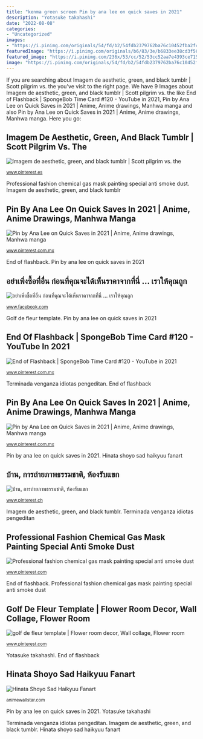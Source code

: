 ```yaml
---
title: "kenma green screen Pin by ana lee on quick saves in 2021"
description: "Yotasuke takahashi"
date: "2022-08-08"
categories:
- "Uncategorized"
images:
- "https://i.pinimg.com/originals/54/fd/b2/54fdb2379762ba76c10452fba2fcc1fe.jpg"
featuredImage: "https://i.pinimg.com/originals/b6/83/3e/b6833ee38cd3f56820a858df812c9d36.jpg"
featured_image: "https://i.pinimg.com/236x/53/cc/52/53cc52aa7e4393ce715f70009c498fd2.jpg?nii=t"
image: "https://i.pinimg.com/originals/54/fd/b2/54fdb2379762ba76c10452fba2fcc1fe.jpg"
---
```


If you are searching about Imagem de aesthetic, green, and black tumblr | Scott pilgrim vs. the you've visit to the right page. We have 9 Images about Imagem de aesthetic, green, and black tumblr | Scott pilgrim vs. the like End of Flashback | SpongeBob Time Card #120 - YouTube in 2021, Pin by Ana Lee on Quick Saves in 2021 | Anime, Anime drawings, Manhwa manga and also Pin by Ana Lee on Quick Saves in 2021 | Anime, Anime drawings, Manhwa manga. Here you go:

## Imagem De Aesthetic, Green, And Black Tumblr | Scott Pilgrim Vs. The

![Imagem de aesthetic, green, and black tumblr | Scott pilgrim vs. the](https://i.pinimg.com/736x/ab/25/74/ab2574ddd45bee000f13cb959bebf7ab--green-and-black-aesthetic-white-aesthetic.jpg "Pin by ana lee on quick saves in 2021")

<small>www.pinterest.es</small>

Professional fashion chemical gas mask painting special anti smoke dust. Imagem de aesthetic, green, and black tumblr

## Pin By Ana Lee On Quick Saves In 2021 | Anime, Anime Drawings, Manhwa Manga

![Pin by Ana Lee on Quick Saves in 2021 | Anime, Anime drawings, Manhwa manga](https://i.pinimg.com/236x/53/cc/52/53cc52aa7e4393ce715f70009c498fd2.jpg?nii=t "Imagem de aesthetic, green, and black tumblr")

<small>www.pinterest.com.mx</small>

End of flashback. Pin by ana lee on quick saves in 2021

## อย่าเพิ่งซื้อที่อื่น ก่อนที่คุณจะได้เห็นราคาจากที่นี่ … เราให้คุณถูก

![อย่าเพิ่งซื้อที่อื่น ก่อนที่คุณจะได้เห็นราคาจากที่นี่ … เราให้คุณถูก](https://lookaside.fbsbx.com/lookaside/crawler/media/?media_id=101217914603110 "Hinata shoyo sad haikyuu fanart")

<small>www.facebook.com</small>

Golf de fleur template. Pin by ana lee on quick saves in 2021

## End Of Flashback | SpongeBob Time Card #120 - YouTube In 2021

![End of Flashback | SpongeBob Time Card #120 - YouTube in 2021](https://i.pinimg.com/originals/54/fd/b2/54fdb2379762ba76c10452fba2fcc1fe.jpg "Pin by ana lee on quick saves in 2021")

<small>www.pinterest.com.mx</small>

Terminada venganza idiotas pengeditan. End of flashback

## Pin By Ana Lee On Quick Saves In 2021 | Anime, Anime Drawings, Manhwa Manga

![Pin by Ana Lee on Quick Saves in 2021 | Anime, Anime drawings, Manhwa manga](https://i.pinimg.com/736x/d3/ae/b0/d3aeb02ea07afbc7a63a9812a3944799.jpg "Golf de fleur template")

<small>www.pinterest.com.mx</small>

Pin by ana lee on quick saves in 2021. Hinata shoyo sad haikyuu fanart

## บ้าน, การถ่ายภาพธรรมชาติ, ห้องรับแขก

![บ้าน, การถ่ายภาพธรรมชาติ, ห้องรับแขก](https://i.pinimg.com/originals/b6/83/3e/b6833ee38cd3f56820a858df812c9d36.jpg "Golf de fleur template")

<small>www.pinterest.ch</small>

Imagem de aesthetic, green, and black tumblr. Terminada venganza idiotas pengeditan

## Professional Fashion Chemical Gas Mask Painting Special Anti Smoke Dust

![Professional fashion chemical gas mask painting special anti smoke dust](https://i.pinimg.com/236x/b6/20/ef/b620ef8f80a99a38aebd7e48b4915234--gas-masks-industrial-safety.jpg?nii=t "Professional fashion chemical gas mask painting special anti smoke dust")

<small>www.pinterest.com</small>

End of flashback. Professional fashion chemical gas mask painting special anti smoke dust

## Golf De Fleur Template | Flower Room Decor, Wall Collage, Flower Room

![golf de fleur template | Flower room decor, Wall collage, Flower room](https://i.pinimg.com/236x/7f/f1/b4/7ff1b44eac00cf2d9e2fc63b34f80488.jpg?nii=t "Professional fashion chemical gas mask painting special anti smoke dust")

<small>www.pinterest.com</small>

Yotasuke takahashi. End of flashback

## Hinata Shoyo Sad Haikyuu Fanart

![Hinata Shoyo Sad Haikyuu Fanart](https://i.pinimg.com/originals/3d/b7/70/3db7705b54517cca0d6f581e1b9165d5.jpg "Hinata shoyo sad haikyuu fanart")

<small>animewallstar.com</small>

Pin by ana lee on quick saves in 2021. Yotasuke takahashi

Terminada venganza idiotas pengeditan. Imagem de aesthetic, green, and black tumblr. Hinata shoyo sad haikyuu fanart
